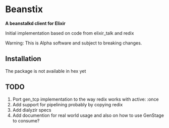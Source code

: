 # Beanstix

**A beanstalkd client for Elixir**

Initial implementation based on code from elixir_talk and redix

Warning: This is Alpha software and subject to breaking changes.

## Installation

The package is not available in hex yet

<!--
If [available in Hex](https://hex.pm/docs/publish), the package can be installed as:

  1. Add `beanstix` to your list of dependencies in `mix.exs`:

    ```elixir
    def deps do
      [{:beanstix, "~> 0.1.0"}]
    end
    ```

  2. Ensure `beanstix` is started before your application:

    ```elixir
    def application do
      [applications: [:beanstix]]
    end
    ```
-->

 ## TODO

 1. Port gen_tcp implementation to the way redix works with active: :once
 1. Add support for pipelining probably by copying redix
 1. Add dialyzir specs
 1. Add documention for real world usage and also on how to use GenStage to consume?
